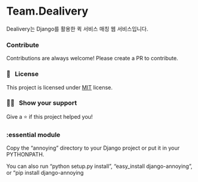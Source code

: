 # Team.Dealivery

Dealivery는 Django를 활용한 퀵 서비스 매칭 웹 서비스입니다.


### Contribute

Contributions are always welcome! Please create a PR to contribute.

### :pencil: &nbsp; License

This project is licensed under [MIT](https://opensource.org/licenses/MIT) license.

### :man_astronaut: &nbsp; Show your support

Give a ⭐️ if this project helped you!

### :essential module

Copy the “annoying” directory to your Django project or put it in your PYTHONPATH.

You can also run “python setup.py install”, “easy_install django-annoying”, or “pip install django-annoying
